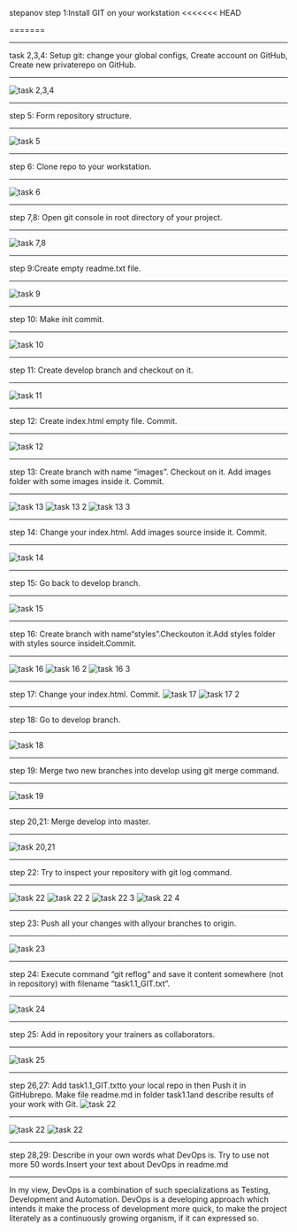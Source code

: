 stepanov
step 1:Install GIT on your workstation
<<<<<<< HEAD

=======


***

task 2,3,4: Setup git: change your global configs, Create account on GitHub, Create new privaterepo on GitHub.

***

![task 2,3,4](https://github.com/SecretiveRabbit/DevOps_online_Kharkiv_2020Q42021Q1/blob/main/m1/task1.1/screenshots/step%204.png)

***

step 5: Form  repository structure.

***

![task 5](https://github.com/SecretiveRabbit/DevOps_online_Kharkiv_2020Q42021Q1/blob/main/m1/task1.1/screenshots/step%205.png)

***

step 6: Clone repo to your workstation.

***

![task 6](https://github.com/SecretiveRabbit/DevOps_online_Kharkiv_2020Q42021Q1/blob/main/m1/task1.1/screenshots/step%206.png)

***

step 7,8: Open git console in root directory of your project.

***

![task 7,8](https://github.com/SecretiveRabbit/DevOps_online_Kharkiv_2020Q42021Q1/blob/main/m1/task1.1/screenshots/step%207%2C8.png)

***

step 9:Create empty readme.txt file.

***

![task 9](https://github.com/SecretiveRabbit/DevOps_online_Kharkiv_2020Q42021Q1/blob/main/m1/task1.1/screenshots/step%209.png)

***

step 10: Make init commit.

***

![task 10](https://github.com/SecretiveRabbit/DevOps_online_Kharkiv_2020Q42021Q1/blob/main/m1/task1.1/screenshots/step%2010.png)

***

step 11: Create develop branch and checkout on it.

***

![task 11](https://github.com/SecretiveRabbit/DevOps_online_Kharkiv_2020Q42021Q1/blob/main/m1/task1.1/screenshots/step%2011.png)

***

step 12: Create index.html empty file. Commit.

***

![task 12](https://github.com/SecretiveRabbit/DevOps_online_Kharkiv_2020Q42021Q1/blob/main/m1/task1.1/screenshots/step%204.png)

***

step 13: Create branch with name “images”. Checkout on it. Add images folder with some images inside it. Commit.

***

![task 13](https://github.com/SecretiveRabbit/DevOps_online_Kharkiv_2020Q42021Q1/blob/main/m1/task1.1/screenshots/step%2013.png)
![task 13 2](https://github.com/SecretiveRabbit/DevOps_online_Kharkiv_2020Q42021Q1/blob/main/m1/task1.1/screenshots/step%2013%202.png)
![task 13 3](https://github.com/SecretiveRabbit/DevOps_online_Kharkiv_2020Q42021Q1/blob/main/m1/task1.1/screenshots/step%2013%203.png)

***

step 14: Change your index.html. Add images source inside it. Commit.

***

![task 14](https://github.com/SecretiveRabbit/DevOps_online_Kharkiv_2020Q42021Q1/blob/main/m1/task1.1/screenshots/step%2014.png)

***

step 15: Go back to develop branch.

***

![task 15](https://github.com/SecretiveRabbit/DevOps_online_Kharkiv_2020Q42021Q1/blob/main/m1/task1.1/screenshots/step%2015.png)

***

step 16: Create branch with name“styles”.Checkouton it.Add styles folder with styles source insideit.Commit.

***

![task 16](https://github.com/SecretiveRabbit/DevOps_online_Kharkiv_2020Q42021Q1/blob/main/m1/task1.1/screenshots/step%2016.png)
![task 16 2](https://github.com/SecretiveRabbit/DevOps_online_Kharkiv_2020Q42021Q1/blob/main/m1/task1.1/screenshots/step%2013.png)
![task 16 3](https://github.com/SecretiveRabbit/DevOps_online_Kharkiv_2020Q42021Q1/blob/main/m1/task1.1/screenshots/step%2016%203.png)

***

step 17: Change your index.html. Commit.
![task 17](https://github.com/SecretiveRabbit/DevOps_online_Kharkiv_2020Q42021Q1/blob/main/m1/task1.1/screenshots/step%20%2017.png)
![task 17 2](https://github.com/SecretiveRabbit/DevOps_online_Kharkiv_2020Q42021Q1/blob/main/m1/task1.1/screenshots/step%2017%202.png)

***

step 18: Go to develop branch.

***

![task 18](https://github.com/SecretiveRabbit/DevOps_online_Kharkiv_2020Q42021Q1/blob/main/m1/task1.1/screenshots/step%2018.png)

***

step 19: Merge two new branches into develop using git merge command. 

***

![task 19](https://github.com/SecretiveRabbit/DevOps_online_Kharkiv_2020Q42021Q1/blob/main/m1/task1.1/screenshots/step%2019.png)



***

step 20,21: Merge develop into master.

***

![task 20,21](https://github.com/SecretiveRabbit/DevOps_online_Kharkiv_2020Q42021Q1/blob/main/m1/task1.1/screenshots/step%2021.png)

***

step 22: Try to inspect your repository with git log command.

***

![task 22](https://github.com/SecretiveRabbit/DevOps_online_Kharkiv_2020Q42021Q1/blob/main/m1/task1.1/screenshots/step%2022.png)
![task 22 2](https://github.com/SecretiveRabbit/DevOps_online_Kharkiv_2020Q42021Q1/blob/main/m1/task1.1/screenshots/step%2022%202.png)
![task 22 3](https://github.com/SecretiveRabbit/DevOps_online_Kharkiv_2020Q42021Q1/blob/main/m1/task1.1/screenshots/step%2022%203.png)
![task 22 4](https://github.com/SecretiveRabbit/DevOps_online_Kharkiv_2020Q42021Q1/blob/main/m1/task1.1/screenshots/step%2022%204.png)

***

step 23: Push all your changes with allyour branches to origin.

***

![task 23](https://github.com/SecretiveRabbit/DevOps_online_Kharkiv_2020Q42021Q1/blob/main/m1/task1.1/screenshots/step%2023.png)

***

step 24: Execute command “git reflog“ and save it content somewhere (not in repository) with filename “task1.1_GIT.txt”.

***

![task 24](https://github.com/SecretiveRabbit/DevOps_online_Kharkiv_2020Q42021Q1/blob/main/m1/task1.1/screenshots/step%2024.png)

***

step 25: Add in repository your trainers as collaborators.

***

![task 25](https://github.com/SecretiveRabbit/DevOps_online_Kharkiv_2020Q42021Q1/blob/main/m1/task1.1/screenshots/step%2025.PNG)

***

step 26,27: Add task1.1_GIT.txtto your local repo in then Push it in GitHubrepo. Make file readme.md  in folder task1.1and describe results of your work with Git.
![task 22](https://github.com/SecretiveRabbit/DevOps_online_Kharkiv_2020Q42021Q1/blob/main/m1/task1.1/screenshots/step%2026%2C27.png)

***

![task 22](https://github.com/SecretiveRabbit/DevOps_online_Kharkiv_2020Q42021Q1/blob/main/m1/task1.1/screenshots/step%2022.png)
![task 22](https://github.com/SecretiveRabbit/DevOps_online_Kharkiv_2020Q42021Q1/blob/main/m1/task1.1/screenshots/step%2022.png)

***

step 28,29: Describe in your own words what DevOps is. Try to use not more 50 words.Insert your text about DevOps in readme.md

***

In my view, DevOps is a combination of such specializations as Testing, Development and Automation.
DevOps is a developing approach which intends it make the process of development more quick, to make the project literately as a continuously growing organism, if it can expressed so.
